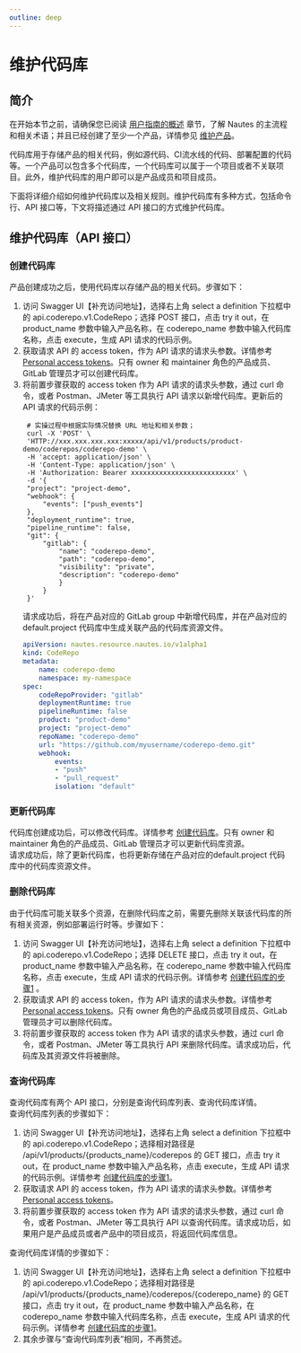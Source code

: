 ```yaml
---
outline: deep
---
```

# 维护代码库

## 简介

在开始本节之前，请确保您已阅读 [用户指南的概述](user-guide-00.md) 章节，了解 Nautes 的主流程和相关术语；并且已经创建了至少一个产品，详情参见 [维护产品](user-guide-01.md)。

代码库用于存储产品的相关代码，例如源代码、CI流水线的代码、部署配置的代码等。一个产品可以包含多个代码库，一个代码库可以属于一个项目或者不关联项目。此外，维护代码库的用户即可以是产品成员和项目成员。

下面将详细介绍如何维护代码库以及相关规则。维护代码库有多种方式，包括命令行、API 接口等，下文将描述通过 API 接口的方式维护代码库。

## 维护代码库（API 接口）

### 创建代码库
产品创建成功之后，使用代码库以存储产品的相关代码。步骤如下：  
1. 访问 Swagger UI【补充访问地址】，选择右上角 select a definition 下拉框中的 api.coderepo.v1.CodeRepo；选择 POST 接口，点击 try it out，在 product_name 参数中输入产品名称，在 coderepo_name 参数中输入代码库名称，点击 execute，生成 API 请求的代码示例。  
2. 获取请求 API 的 access token，作为 API 请求的请求头参数。详情参考 [Personal access tokens](https://docs.gitlab.com/ee/user/profile/personal_access_tokens.html)。只有 owner 和 maintainer 角色的产品成员、GitLab 管理员才可以创建代码库。  
3. 将前置步骤获取的 access token 作为 API 请求的请求头参数，通过 curl 命令，或者 Postman、JMeter 等工具执行 API 请求以新增代码库。更新后的 API 请求的代码示例：
   ```Shell
    # 实操过程中根据实际情况替换 URL 地址和相关参数； 
    curl -X 'POST' \
    'HTTP://xxx.xxx.xxx.xxx:xxxxx/api/v1/products/product-demo/coderepos/coderepo-demo' \
    -H 'accept: application/json' \
    -H 'Content-Type: application/json' \
    -H 'Authorization: Bearer xxxxxxxxxxxxxxxxxxxxxxxxxx' \
    -d '{
    "project": "project-demo",
    "webhook": {
        "events": ["push_events"]
    },
    "deployment_runtime": true,
    "pipeline_runtime": false,
    "git": {
        "gitlab": {
            "name": "coderepo-demo",
            "path": "coderepo-demo",
            "visibility": "private",
            "description": "coderepo-demo"
            }
        }
    }'
    ```
    请求成功后，将在产品对应的 GitLab group 中新增代码库，并在产品对应的 default.project 代码库中生成关联产品的代码库资源文件。
    ```yaml
    apiVersion: nautes.resource.nautes.io/v1alpha1
    kind: CodeRepo
    metadata:
        name: coderepo-demo
        namespace: my-namespace
    spec:
        codeRepoProvider: "gitlab"
        deploymentRuntime: true
        pipelineRuntime: false
        product: "product-demo"
        project: "project-demo"
        repoName: "coderepo-demo"
        url: "https://github.com/myusername/coderepo-demo.git"
        webhook:
            events:
            - "push"
            - "pull_request"
            isolation: "default"
    ```

### 更新代码库
代码库创建成功后，可以修改代码库。详情参考 [创建代码库](#创建代码库)。只有 owner 和 maintainer 角色的产品成员、GitLab 管理员才可以更新代码库资源。    
请求成功后，除了更新代码库，也将更新存储在产品对应的default.project 代码库中的代码库资源文件。

### 删除代码库
由于代码库可能关联多个资源，在删除代码库之前，需要先删除关联该代码库的所有相关资源，例如部署运行时等。步骤如下：  
1. 访问 Swagger UI【补充访问地址】，选择右上角 select a definition 下拉框中的 api.coderepo.v1.CodeRepo；选择 DELETE 接口，点击 try it out，在 product_name 参数中输入产品名称，在 coderepo_name 参数中输入代码库名称，点击 execute，生成 API 请求的代码示例。详情参考 [创建代码库的步骤1](#创建代码库) 。
2. 获取请求 API 的 access token，作为 API 请求的请求头参数。详情参考 [Personal access tokens](https://docs.gitlab.com/ee/user/profile/personal_access_tokens.html)。只有 owner 角色的产品成员或项目成员、GitLab 管理员才可以删除代码库。  
3. 将前置步骤获取的 access token 作为 API 请求的请求头参数，通过 curl 命令，或者 Postman、JMeter 等工具执行 API 来删除代码库。请求成功后，代码库及其资源文件将被删除。

### 查询代码库
查询代码库有两个 API 接口，分别是查询代码库列表、查询代码库详情。  
查询代码库列表的步骤如下：  
1. 访问 Swagger UI【补充访问地址】，选择右上角 select a definition 下拉框中的 api.coderepo.v1.CodeRepo；选择相对路径是 /api/v1/products/{products_name}/coderepos 的 GET 接口，点击 try it out，在 product_name 参数中输入产品名称，点击 execute，生成 API 请求的代码示例。详情参考 [创建代码库的步骤1](#创建代码库)。
2. 获取请求 API 的 access token，作为 API 请求的请求头参数。详情参考 [Personal access tokens](https://docs.gitlab.com/ee/user/profile/personal_access_tokens.html)。  
3. 将前置步骤获取的 access token 作为 API 请求的请求头参数，通过 curl 命令，或者 Postman、JMeter 等工具执行 API 以查询代码库。请求成功后，如果用户是产品成员或者产品中的项目成员，将返回代码库信息。
   
查询代码库详情的步骤如下：  
1. 访问 Swagger UI【补充访问地址】，选择右上角 select a definition 下拉框中的 api.coderepo.v1.CodeRepo；选择相对路径是 /api/v1/products/{products_name}/coderepos/{coderepo_name} 的 GET 接口，点击 try it out，在 product_name 参数中输入产品名称，在 coderepo_name 参数中输入代码库名称，点击 execute，生成 API 请求的代码示例。详情参考 [创建代码库的步骤1](#创建代码库)。
2. 其余步骤与“查询代码库列表”相同，不再赘述。
